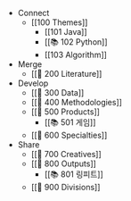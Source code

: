 - Connect
	- [[100 Themes]]
		- [[101 Java]]
		- [[📚 102 Python]]
		- [[103 Algorithm]]
- Merge
	- [[📖 200 Literature]]
- Develop
	- [[📖 300 Data]]
	- [[📖 400 Methodologies]]
	- [[📖 500 Products]]
		- [[📚 501 게임]]
	- [[📖 600 Specialties]]
- Share
	- [[📖 700 Creatives]]
	- [[📖 800 Outputs]]
		- [[📚 801 링피트]]
	- [[📖 900 Divisions]]